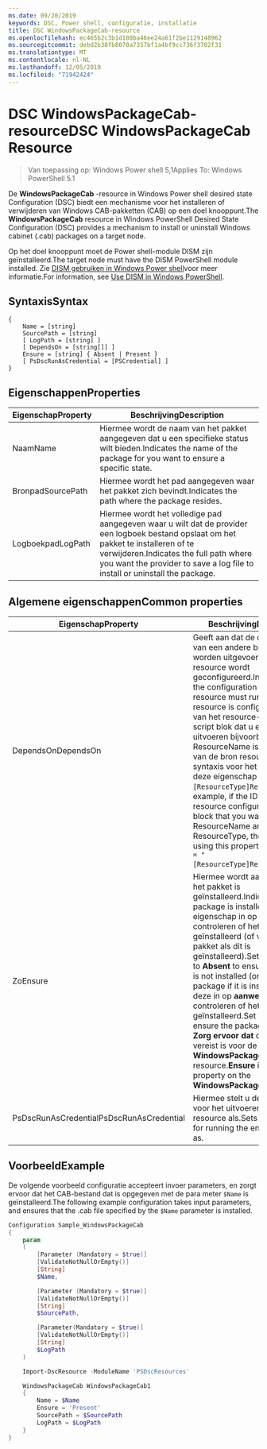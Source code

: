 ```yaml
---
ms.date: 09/20/2019
keywords: DSC, Power shell, configuratie, installatie
title: DSC WindowsPackageCab-resource
ms.openlocfilehash: ec465b2c3b1d180ba46ee24a61f2be1129148962
ms.sourcegitcommit: debd2b38fb8070a7357bf1a4bf9cc736f3702f31
ms.translationtype: MT
ms.contentlocale: nl-NL
ms.lasthandoff: 12/05/2019
ms.locfileid: "71942424"
---
```

# <a name="dsc-windowspackagecab-resource"></a><span data-ttu-id="2be5c-103">DSC WindowsPackageCab-resource</span><span class="sxs-lookup"><span data-stu-id="2be5c-103">DSC WindowsPackageCab Resource</span></span>

> <span data-ttu-id="2be5c-104">Van toepassing op: Windows Power shell 5,1</span><span class="sxs-lookup"><span data-stu-id="2be5c-104">Applies To: Windows PowerShell 5.1</span></span>

<span data-ttu-id="2be5c-105">De **WindowsPackageCab** -resource in Windows Power shell desired state Configuration (DSC) biedt een mechanisme voor het installeren of verwijderen van Windows CAB-pakketten (CAB) op een doel knooppunt.</span><span class="sxs-lookup"><span data-stu-id="2be5c-105">The **WindowsPackageCab** resource in Windows PowerShell Desired State Configuration (DSC) provides a mechanism to install or uninstall Windows cabinet (.cab) packages on a target node.</span></span>

<span data-ttu-id="2be5c-106">Op het doel knooppunt moet de Power shell-module DISM zijn geïnstalleerd.</span><span class="sxs-lookup"><span data-stu-id="2be5c-106">The target node must have the DISM PowerShell module installed.</span></span> <span data-ttu-id="2be5c-107">Zie [DISM gebruiken in Windows Power shell](/windows-hardware/manufacture/desktop/use-dism-in-windows-powershell-s14)voor meer informatie.</span><span class="sxs-lookup"><span data-stu-id="2be5c-107">For information, see [Use DISM in Windows PowerShell](/windows-hardware/manufacture/desktop/use-dism-in-windows-powershell-s14).</span></span>

## <a name="syntax"></a><span data-ttu-id="2be5c-108">Syntaxis</span><span class="sxs-lookup"><span data-stu-id="2be5c-108">Syntax</span></span>

```Syntax
{
    Name = [string]
    SourcePath = [string]
    [ LogPath = [string] ]
    [ DependsOn = [string[]] ]
    Ensure = [string] { Absent | Present }
    [ PsDscRunAsCredential = [PSCredential] ]
}
```

## <a name="properties"></a><span data-ttu-id="2be5c-109">Eigenschappen</span><span class="sxs-lookup"><span data-stu-id="2be5c-109">Properties</span></span>

|<span data-ttu-id="2be5c-110">Eigenschap</span><span class="sxs-lookup"><span data-stu-id="2be5c-110">Property</span></span> |<span data-ttu-id="2be5c-111">Beschrijving</span><span class="sxs-lookup"><span data-stu-id="2be5c-111">Description</span></span> |
|---|---|
|<span data-ttu-id="2be5c-112">Naam</span><span class="sxs-lookup"><span data-stu-id="2be5c-112">Name</span></span> |<span data-ttu-id="2be5c-113">Hiermee wordt de naam van het pakket aangegeven dat u een specifieke status wilt bieden.</span><span class="sxs-lookup"><span data-stu-id="2be5c-113">Indicates the name of the package for you want to ensure a specific state.</span></span> |
|<span data-ttu-id="2be5c-114">Bronpad</span><span class="sxs-lookup"><span data-stu-id="2be5c-114">SourcePath</span></span> |<span data-ttu-id="2be5c-115">Hiermee wordt het pad aangegeven waar het pakket zich bevindt.</span><span class="sxs-lookup"><span data-stu-id="2be5c-115">Indicates the path where the package resides.</span></span> |
|<span data-ttu-id="2be5c-116">Logboekpad</span><span class="sxs-lookup"><span data-stu-id="2be5c-116">LogPath</span></span> |<span data-ttu-id="2be5c-117">Hiermee wordt het volledige pad aangegeven waar u wilt dat de provider een logboek bestand opslaat om het pakket te installeren of te verwijderen.</span><span class="sxs-lookup"><span data-stu-id="2be5c-117">Indicates the full path where you want the provider to save a log file to install or uninstall the package.</span></span> |

## <a name="common-properties"></a><span data-ttu-id="2be5c-118">Algemene eigenschappen</span><span class="sxs-lookup"><span data-stu-id="2be5c-118">Common properties</span></span>

|<span data-ttu-id="2be5c-119">Eigenschap</span><span class="sxs-lookup"><span data-stu-id="2be5c-119">Property</span></span> |<span data-ttu-id="2be5c-120">Beschrijving</span><span class="sxs-lookup"><span data-stu-id="2be5c-120">Description</span></span> |
|---|---|
|<span data-ttu-id="2be5c-121">DependsOn</span><span class="sxs-lookup"><span data-stu-id="2be5c-121">DependsOn</span></span> |<span data-ttu-id="2be5c-122">Geeft aan dat de configuratie van een andere bron moet worden uitgevoerd voordat deze resource wordt geconfigureerd.</span><span class="sxs-lookup"><span data-stu-id="2be5c-122">Indicates that the configuration of another resource must run before this resource is configured.</span></span> <span data-ttu-id="2be5c-123">Als de ID van het resource-configuratie script blok dat u eerst wilt uitvoeren bijvoorbeeld de naam ResourceName is, en het type van de bron resource is, is de syntaxis voor het gebruik van deze eigenschap `DependsOn = "[ResourceType]ResourceName"`.</span><span class="sxs-lookup"><span data-stu-id="2be5c-123">For example, if the ID of the resource configuration script block that you want to run first is ResourceName and its type is ResourceType, the syntax for using this property is `DependsOn = "[ResourceType]ResourceName"`.</span></span> |
|<span data-ttu-id="2be5c-124">Zo</span><span class="sxs-lookup"><span data-stu-id="2be5c-124">Ensure</span></span> |<span data-ttu-id="2be5c-125">Hiermee wordt aangegeven of het pakket is geïnstalleerd.</span><span class="sxs-lookup"><span data-stu-id="2be5c-125">Indicates if the package is installed.</span></span> <span data-ttu-id="2be5c-126">Stel deze eigenschap in op **afwezig** om te controleren of het pakket niet is geïnstalleerd (of verwijder het pakket als dit is geïnstalleerd).</span><span class="sxs-lookup"><span data-stu-id="2be5c-126">Set this property to **Absent** to ensure the package is not installed (or uninstall the package if it is installed).</span></span> <span data-ttu-id="2be5c-127">Stel deze in op **aanwezig** om te controleren of het pakket is geïnstalleerd.</span><span class="sxs-lookup"><span data-stu-id="2be5c-127">Set it to **Present** to ensure the package is installed.</span></span> <span data-ttu-id="2be5c-128">**Zorg ervoor dat** de eigenschap vereist is voor de **WindowsPackageCab** -resource.</span><span class="sxs-lookup"><span data-stu-id="2be5c-128">**Ensure** is a required property on the **WindowsPackageCab** resource.</span></span> |
|<span data-ttu-id="2be5c-129">PsDscRunAsCredential</span><span class="sxs-lookup"><span data-stu-id="2be5c-129">PsDscRunAsCredential</span></span> |<span data-ttu-id="2be5c-130">Hiermee stelt u de referentie in voor het uitvoeren van de gehele resource als.</span><span class="sxs-lookup"><span data-stu-id="2be5c-130">Sets the credential for running the entire resource as.</span></span> |

## <a name="example"></a><span data-ttu-id="2be5c-131">Voorbeeld</span><span class="sxs-lookup"><span data-stu-id="2be5c-131">Example</span></span>

<span data-ttu-id="2be5c-132">De volgende voorbeeld configuratie accepteert invoer parameters, en zorgt ervoor dat het CAB-bestand dat is opgegeven met de para meter `$Name` is geïnstalleerd.</span><span class="sxs-lookup"><span data-stu-id="2be5c-132">The following example configuration takes input parameters, and ensures that the .cab file specified by the `$Name` parameter is installed.</span></span>

```powershell
Configuration Sample_WindowsPackageCab
{
    param
    (
        [Parameter (Mandatory = $true)]
        [ValidateNotNullOrEmpty()]
        [String]
        $Name,

        [Parameter (Mandatory = $true)]
        [ValidateNotNullOrEmpty()]
        [String]
        $SourcePath,

        [Parameter(Mandatory = $true)]
        [ValidateNotNullOrEmpty()]
        [String]
        $LogPath
    )

    Import-DscResource -ModuleName 'PSDscResources'

    WindowsPackageCab WindowsPackageCab1
    {
        Name = $Name
        Ensure = 'Present'
        SourcePath = $SourcePath
        LogPath = $LogPath
    }
}
```
